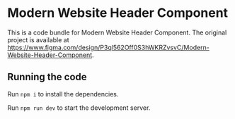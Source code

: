 
  # Modern Website Header Component

  This is a code bundle for Modern Website Header Component. The original project is available at https://www.figma.com/design/P3ql562Off0S3hWKRZvsvC/Modern-Website-Header-Component.

  ## Running the code

  Run `npm i` to install the dependencies.

  Run `npm run dev` to start the development server.
  
